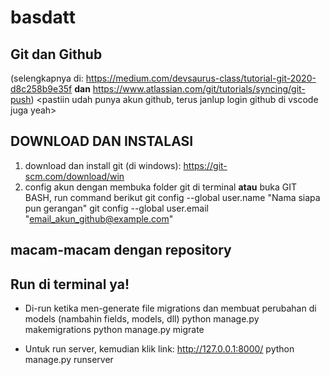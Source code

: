 # basdatt

## Git dan Github 
(selengkapnya di: https://medium.com/devsaurus-class/tutorial-git-2020-d8c258b9e35f **dan**
https://www.atlassian.com/git/tutorials/syncing/git-push)
<pastiin udah punya akun github, terus janlup login github di vscode juga yeah>
## DOWNLOAD DAN INSTALASI ##
1) download dan install git (di windows): https://git-scm.com/download/win
2) config akun dengan membuka folder git di terminal **atau** buka GIT BASH, run command berikut
git config --global user.name "Nama siapa pun gerangan"
git config --global user.email "email_akun_github@example.com"

## macam-macam dengan repository ##
<command berikut di-run pada terminal folder yang sedang dikerjakan>




## Run di terminal ya!
- Di-run ketika men-generate file migrations dan membuat perubahan di models (nambahin fields, models, dll)
python manage.py makemigrations
python manage.py migrate

- Untuk run server, kemudian klik link: http://127.0.0.1:8000/
python manage.py runserver
